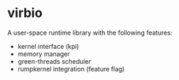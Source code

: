 # virbio

A user-space runtime library with the following features:

* kernel interface (kpi)
* memory manager
* green-threads scheduler
* rumpkernel integration (feature flag)
